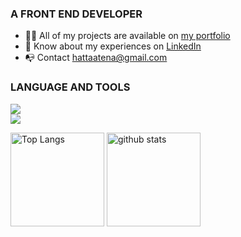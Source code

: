  <h3>A FRONT END DEVELOPER</h3> 

<ul>
  <li>👩‍💻 All of my projects are available on <a href="https://atenahatta.vercel.app/">my portfolio</a></li>
  <li>📄 Know about my experiences on <a href="https://www.linkedin.com/in/atenahatta" target="blank">LinkedIn</a></li>
  <li>📭 Contact <a href="mailto:hattaatena@gmail.com">hattaatena@gmail.com</a></li>  
</ul>

<!--- Skills --->
<h3 align="left">LANGUAGE AND TOOLS</h3>
  <a href="https://skillicons.dev">
   <img src="https://skillicons.dev/icons?i=react,ts,js,nextjs,nodejs,express,mongodb,docker,supabase" />
  <br/>
   <img src="https://skillicons.dev/icons?i=tailwind,materialui,styledcomponents,sass,bootstrap,css,html,git,figma" />
 </a>
<br>

<!--- Status & lamguage --->
<p align="left"> 
  <img alt="Top Langs" height="150px" src="https://github-readme-stats.vercel.app/api?username=AtenaHatta&show_icons=true&theme=radical" />
  <img alt="github stats" height="150px" src="https://github-readme-stats.vercel.app/api/top-langs/?username=AtenaHatta&layout=compact&theme=omni" />
</p>
<br>
